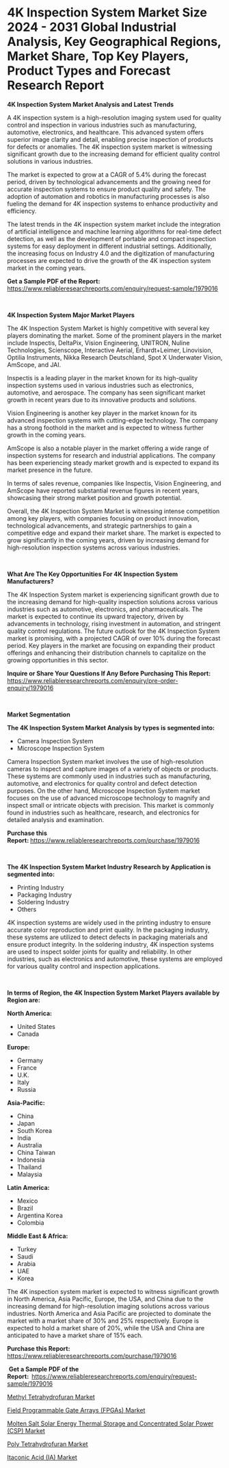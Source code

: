 <p><h1>4K Inspection System Market Size 2024 - 2031 Global Industrial Analysis, Key Geographical Regions, Market Share, Top Key Players, Product Types and Forecast Research Report</h1></p><p><strong>4K Inspection System Market Analysis and Latest Trends</strong></p>
<p><p>A 4K inspection system is a high-resolution imaging system used for quality control and inspection in various industries such as manufacturing, automotive, electronics, and healthcare. This advanced system offers superior image clarity and detail, enabling precise inspection of products for defects or anomalies. The 4K inspection system market is witnessing significant growth due to the increasing demand for efficient quality control solutions in various industries. </p><p>The market is expected to grow at a CAGR of 5.4% during the forecast period, driven by technological advancements and the growing need for accurate inspection systems to ensure product quality and safety. The adoption of automation and robotics in manufacturing processes is also fueling the demand for 4K inspection systems to enhance productivity and efficiency. </p><p>The latest trends in the 4K inspection system market include the integration of artificial intelligence and machine learning algorithms for real-time defect detection, as well as the development of portable and compact inspection systems for easy deployment in different industrial settings. Additionally, the increasing focus on Industry 4.0 and the digitization of manufacturing processes are expected to drive the growth of the 4K inspection system market in the coming years.</p></p>
<p><strong>Get a Sample PDF of the Report:&nbsp;</strong> <a href="https://www.reliableresearchreports.com/enquiry/request-sample/1979016">https://www.reliableresearchreports.com/enquiry/request-sample/1979016</a></p>
<p>&nbsp;</p>
<p><strong>4K Inspection System Major Market Players</strong></p>
<p><p>The 4K Inspection System Market is highly competitive with several key players dominating the market. Some of the prominent players in the market include Inspectis, DeltaPix, Vision Engineering, UNITRON, Nuline Technologies, Scienscope, Interactive Aerial, Erhardt+Leimer, Linovision, Optilia Instruments, Nikka Research Deutschland, Spot X Underwater Vision, AmScope, and JAI.</p><p>Inspectis is a leading player in the market known for its high-quality inspection systems used in various industries such as electronics, automotive, and aerospace. The company has seen significant market growth in recent years due to its innovative products and solutions.</p><p>Vision Engineering is another key player in the market known for its advanced inspection systems with cutting-edge technology. The company has a strong foothold in the market and is expected to witness further growth in the coming years.</p><p>AmScope is also a notable player in the market offering a wide range of inspection systems for research and industrial applications. The company has been experiencing steady market growth and is expected to expand its market presence in the future.</p><p>In terms of sales revenue, companies like Inspectis, Vision Engineering, and AmScope have reported substantial revenue figures in recent years, showcasing their strong market position and growth potential.</p><p>Overall, the 4K Inspection System Market is witnessing intense competition among key players, with companies focusing on product innovation, technological advancements, and strategic partnerships to gain a competitive edge and expand their market share. The market is expected to grow significantly in the coming years, driven by increasing demand for high-resolution inspection systems across various industries.</p></p>
<p>&nbsp;</p>
<p><strong>What Are The Key Opportunities For 4K Inspection System Manufacturers?</strong></p>
<p><p>The 4K Inspection System market is experiencing significant growth due to the increasing demand for high-quality inspection solutions across various industries such as automotive, electronics, and pharmaceuticals. The market is expected to continue its upward trajectory, driven by advancements in technology, rising investment in automation, and stringent quality control regulations. The future outlook for the 4K Inspection System market is promising, with a projected CAGR of over 10% during the forecast period. Key players in the market are focusing on expanding their product offerings and enhancing their distribution channels to capitalize on the growing opportunities in this sector.</p></p>
<p><strong>Inquire or Share Your Questions If Any Before Purchasing This Report:</strong> <a href="https://www.reliableresearchreports.com/enquiry/pre-order-enquiry/1979016">https://www.reliableresearchreports.com/enquiry/pre-order-enquiry/1979016</a></p>
<p>&nbsp;</p>
<p><strong>Market Segmentation</strong></p>
<p><strong>The 4K Inspection System Market Analysis by types is segmented into:</strong></p>
<p><ul><li>Camera Inspection System</li><li>Microscope Inspection System</li></ul></p>
<p><p>Camera Inspection System market involves the use of high-resolution cameras to inspect and capture images of a variety of objects or products. These systems are commonly used in industries such as manufacturing, automotive, and electronics for quality control and defect detection purposes. On the other hand, Microscope Inspection System market focuses on the use of advanced microscope technology to magnify and inspect small or intricate objects with precision. This market is commonly found in industries such as healthcare, research, and electronics for detailed analysis and examination.</p></p>
<p><strong>Purchase this Report:&nbsp;</strong><a href="https://www.reliableresearchreports.com/purchase/1979016">https://www.reliableresearchreports.com/purchase/1979016</a></p>
<p>&nbsp;</p>
<p><strong>The 4K Inspection System Market Industry Research by Application is segmented into:</strong></p>
<p><ul><li>Printing Industry</li><li>Packaging Industry</li><li>Soldering Industry</li><li>Others</li></ul></p>
<p><p>4K inspection systems are widely used in the printing industry to ensure accurate color reproduction and print quality. In the packaging industry, these systems are utilized to detect defects in packaging materials and ensure product integrity. In the soldering industry, 4K inspection systems are used to inspect solder joints for quality and reliability. In other industries, such as electronics and automotive, these systems are employed for various quality control and inspection applications.</p></p>
<p>&nbsp;</p>
<p><strong>In terms of Region, the 4K Inspection System Market Players available by Region are:</strong></p>
<p>
    <p> <strong> North America: </strong>
        <ul>
            <li>United States</li>
            <li>Canada</li>
        </ul>
        </p> 
    <p> <strong> Europe: </strong>
        <ul>
            <li>Germany</li>
            <li>France</li>
            <li>U.K.</li>
            <li>Italy</li>
            <li>Russia</li>
        </ul>
        </p> 
    <p> <strong> Asia-Pacific: </strong>
        <ul>
            <li>China</li>
            <li>Japan</li>
            <li>South Korea</li>
            <li>India</li>
            <li>Australia</li>
            <li>China Taiwan</li>
            <li>Indonesia</li>
            <li>Thailand</li>
            <li>Malaysia</li>
        </ul>
        </p> 
    <p> <strong> Latin America: </strong>
        <ul>
            <li>Mexico</li>
            <li>Brazil</li>
            <li>Argentina Korea</li>
            <li>Colombia</li>
        </ul>
        </p> 
    <p> <strong> Middle East & Africa: </strong>
        <ul>
            <li>Turkey</li>
            <li>Saudi</li>
            <li>Arabia</li>
            <li>UAE</li>
            <li>Korea</li>
        </ul>
    </p>
    </p>
<p><p>The 4K inspection system market is expected to witness significant growth in North America, Asia Pacific, Europe, the USA, and China due to the increasing demand for high-resolution imaging solutions across various industries. North America and Asia Pacific are projected to dominate the market with a market share of 30% and 25% respectively. Europe is expected to hold a market share of 20%, while the USA and China are anticipated to have a market share of 15% each.</p></p>
<p><strong>Purchase this Report: </strong><a href="https://www.reliableresearchreports.com/purchase/1979016">https://www.reliableresearchreports.com/purchase/1979016</a></p>
<p>&nbsp;<strong>Get a Sample PDF of the Report:&nbsp;&nbsp;</strong><a href="https://www.reliableresearchreports.com/enquiry/request-sample/1979016">https://www.reliableresearchreports.com/enquiry/request-sample/1979016</a></p>
<p><strong></strong></p>
<p><p><a href="https://view.publitas.com/reportprime-1/methyl-tetrahydrofuran-market-a-comprehensive-report-of-its-market-share-growth-trends-2024-2031/">Methyl Tetrahydrofuran Market</a></p><p><a href="https://gentle-editor-9db.notion.site/Field-Programmable-Gate-Arrays-FPGAs-Market-Size-Market-Share-and-Global-Market-Analysis-Report--f6a3d71986d4490aa48766c8741968d0">Field Programmable Gate Arrays (FPGAs) Market</a></p><p><a href="https://frill-swim-3cd.notion.site/Molten-Salt-Solar-Energy-Thermal-Storage-and-Concentrated-Solar-Power-CSP-Market-Size-Market-Shar-32a76e70dd4640ac807f3ab24457104d">Molten Salt Solar Energy Thermal Storage and Concentrated Solar Power (CSP) Market</a></p><p><a href="https://view.publitas.com/reportprime-1/insights-into-poly-tetrahydrofuran-market-size-analysing-market-share-trends-and-growth-from-2024-to-2031/">Poly Tetrahydrofuran Market</a></p><p><a href="https://cautious-neon-760.notion.site/Itaconic-Acid-IA-Market-Size-Growth-Outlook-from-2024-to-2031-projecting-at-Market-s-Trends-Anal-f6268115027f46148372a19b3172691d">Itaconic Acid (IA) Market</a></p></p>